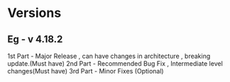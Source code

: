 # Versions 

## Eg - v 4.18.2

1st Part - Major Release , can have changes in architecture , breaking update.(Must have)
2nd Part - Recommended Bug Fix , Intermediate level changes(Must have)
3rd Part - Minor Fixes (Optional)